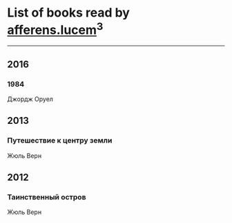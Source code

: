 # List of books read by [afferens.lucem](http://vk.com/id196071655)<sup>3</sup>
---

## 2016

### 1984
Джордж Оруел



## 2013

### Путешествие к центру земли
Жюль Верн



## 2012

### Таинственный остров
Жюль Верн



